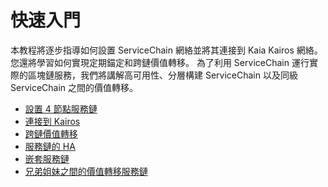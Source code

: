 # 快速入門

本教程將逐步指導如何設置 ServiceChain 網絡並將其連接到 Kaia Kairos 網絡。
您還將學習如何實現定期錨定和跨鏈價值轉移。
為了利用 ServiceChain 運行實際的區塊鏈服務，我們將講解高可用性、分層構建 ServiceChain 以及同級 ServiceChain 之間的價值轉移。

- [設置 4 節點服務鏈](./4nodes-setup-guide.md)
- [連接到 Kairos](./en-scn-connection.md)
- [跨鏈價值轉移](./value-transfer.md)
- [服務鏈的 HA](./ha-for-sc.md)
- [嵌套服務鏈](./nested-sc.md)
- [兄弟姐妹之間的價值轉移服務鏈](./value-transfer-between-sibling.md)
